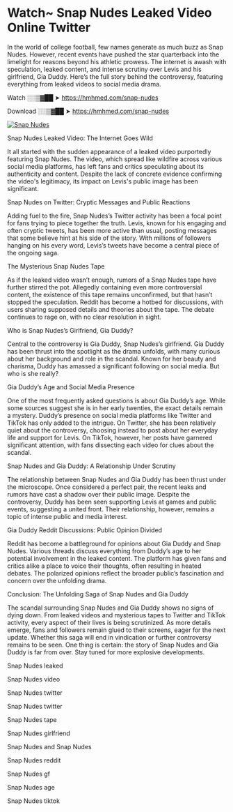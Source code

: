 # Watch~ Snap Nudes Leaked Video Online Twitter

In the world of college football, few names generate as much buzz as Snap Nudes. However, recent events have pushed the star quarterback into the limelight for reasons beyond his athletic prowess. The internet is awash with speculation, leaked content, and intense scrutiny over Levis and his girlfriend, Gia Duddy. Here’s the full story behind the controversy, featuring everything from leaked videos to social media drama.

Watch ░░▒▓██ ➤ https://hmhmed.com/snap-nudes

Download ░░▒▓██ ➤ https://hmhmed.com/snap-nudes

[![Snap Nudes](https://i.imgur.com/dJHk4Zq.gif)](https://hmhmed.com/snap-nudes)

Snap Nudes Leaked Video: The Internet Goes Wild

It all started with the sudden appearance of a leaked video purportedly featuring Snap Nudes. The video, which spread like wildfire across various social media platforms, has left fans and critics speculating about its authenticity and content. Despite the lack of concrete evidence confirming the video's legitimacy, its impact on Levis's public image has been significant.

Snap Nudes on Twitter: Cryptic Messages and Public Reactions

Adding fuel to the fire, Snap Nudes’s Twitter activity has been a focal point for fans trying to piece together the truth. Levis, known for his engaging and often cryptic tweets, has been more active than usual, posting messages that some believe hint at his side of the story. With millions of followers hanging on his every word, Levis’s tweets have become a central piece of the ongoing saga.

The Mysterious Snap Nudes Tape

As if the leaked video wasn’t enough, rumors of a Snap Nudes tape have further stirred the pot. Allegedly containing even more controversial content, the existence of this tape remains unconfirmed, but that hasn’t stopped the speculation. Reddit has become a hotbed for discussions, with users sharing supposed details and theories about the tape. The debate continues to rage on, with no clear resolution in sight.

Who is Snap Nudes’s Girlfriend, Gia Duddy?

Central to the controversy is Gia Duddy, Snap Nudes’s girlfriend. Gia Duddy has been thrust into the spotlight as the drama unfolds, with many curious about her background and role in the scandal. Known for her beauty and charisma, Duddy has amassed a significant following on social media. But who is she really?

Gia Duddy’s Age and Social Media Presence

One of the most frequently asked questions is about Gia Duddy’s age. While some sources suggest she is in her early twenties, the exact details remain a mystery. Duddy’s presence on social media platforms like Twitter and TikTok has only added to the intrigue. On Twitter, she has been relatively quiet about the controversy, choosing instead to post about her everyday life and support for Levis. On TikTok, however, her posts have garnered significant attention, with fans dissecting each video for clues about the scandal.

Snap Nudes and Gia Duddy: A Relationship Under Scrutiny

The relationship between Snap Nudes and Gia Duddy has been thrust under the microscope. Once considered a perfect pair, the recent leaks and rumors have cast a shadow over their public image. Despite the controversy, Duddy has been seen supporting Levis at games and public events, suggesting a united front. Their relationship, however, remains a topic of intense public and media interest.

Gia Duddy Reddit Discussions: Public Opinion Divided

Reddit has become a battleground for opinions about Gia Duddy and Snap Nudes. Various threads discuss everything from Duddy’s age to her potential involvement in the leaked content. The platform has given fans and critics alike a place to voice their thoughts, often resulting in heated debates. The polarized opinions reflect the broader public’s fascination and concern over the unfolding drama.

Conclusion: The Unfolding Saga of Snap Nudes and Gia Duddy

The scandal surrounding Snap Nudes and Gia Duddy shows no signs of dying down. From leaked videos and mysterious tapes to Twitter and TikTok activity, every aspect of their lives is being scrutinized. As more details emerge, fans and followers remain glued to their screens, eager for the next update. Whether this saga will end in vindication or further controversy remains to be seen. One thing is certain: the story of Snap Nudes and Gia Duddy is far from over. Stay tuned for more explosive developments.

Snap Nudes leaked

Snap Nudes video

Snap Nudes twitter

Snap Nudes twitter

Snap Nudes tape

Snap Nudes girlfriend

Snap Nudes and Snap Nudes

Snap Nudes reddit

Snap Nudes gf

Snap Nudes age

Snap Nudes tiktok
